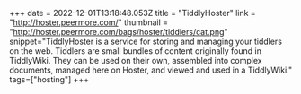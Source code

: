 +++
date = 2022-12-01T13:18:48.053Z
title = "TiddlyHoster"
link = "http://hoster.peermore.com/"
thumbnail = "http://hoster.peermore.com/bags/hoster/tiddlers/cat.png"
snippet="TiddlyHoster is a service for storing and managing your tiddlers on the web. Tiddlers are small bundles of content originally found in TiddlyWiki. They can be used on their own, assembled into complex documents, managed here on Hoster, and viewed and used in a TiddlyWiki."
tags=["hosting"]
+++
